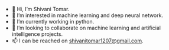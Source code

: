 - 👋 Hi, I’m Shivani Tomar.
- 👀 I’m interested in machine learning and deep neural network.
- 🌱 I’m currently working in python.
- 💞️ I’m looking to collaborate on machine learning and artificial intelligence projects.
- 📫 I can be reached on shivanitomar1207@gmail.com.

<!---
shivanitomar1207/shivanitomar1207 is a ✨ special ✨ repository because its `README.md` (this file) appears on your GitHub profile.
You can click the Preview link to take a look at your changes.
--->
